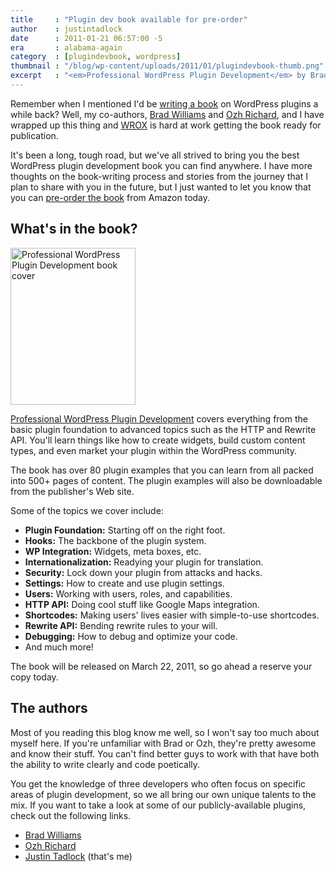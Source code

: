 ```yaml
---
title     : "Plugin dev book available for pre-order"
author    : justintadlock
date      : 2011-01-21 06:57:00 -5
era       : alabama-again
category  : [plugindevbook, wordpress]
thumbnail : "/blog/wp-content/uploads/2011/01/plugindevbook-thumb.png"
excerpt   : "<em>Professional WordPress Plugin Development</em> by Brad Williams, Ozh Richard, and Justin Tadlock (me) is now available for pre-order on Amazon.com."
---
```


Remember when I mentioned I'd be <a href="http://justintadlock.com/archives/2010/09/01/realizing-a-dream-writing-a-wordpress-book" title="Realizing a dream: Writing a WordPress book">writing a book</a> on WordPress plugins a while back?  Well, my co-authors, <a href="http://www.strangework.com/2011/01/18/professional-wordpress-plugin-development-available-for-presale-on-amazon/" title="Professional WordPress Plugin Development Available for Presale on Amazon">Brad Williams</a> and <a href="http://planetozh.com/blog/" title="Planet Ozh">Ozh Richard</a>, and I have wrapped up this thing and <a href="http://wrox.com" title="WROX">WROX</a> is hard at work getting the book ready for publication.

It's been a long, tough road, but we've all strived to bring you the best WordPress plugin development book you can find anywhere.  I have more thoughts on the book-writing process and stories from the journey that I plan to share with you in the future, but I just wanted to let you know that you can <a href="http://www.amazon.com/gp/product/0470916222?ie=UTF8&amp;tag=justtadl-20&amp;linkCode=as2&amp;camp=1789&amp;creative=9325&amp;creativeASIN=0470916222" title="Pre-order 'Professional WordPress Plugin Development' from Amazon.com">pre-order the book</a> from Amazon today.

<h2>What's in the book?</h2>

<a href="http://www.amazon.com/gp/product/0470916222?ie=UTF8&amp;tag=justtadl-20&amp;linkCode=as2&amp;camp=1789&amp;creative=9325&amp;creativeASIN=0470916222" title="Pre-order 'Professional WordPress Plugin Development' from Amazon.com"><img src="http://justintadlock.com/blog/wp-content/uploads/2011/01/plugindevbook-alt.png" alt="Professional WordPress Plugin Development book cover" title="Professional WordPress Plugin Development" width="200" height="251" class="alignright size-full wp-image-2665" /></a>

<a href="http://www.amazon.com/gp/product/0470916222?ie=UTF8&amp;tag=justtadl-20&amp;linkCode=as2&amp;camp=1789&amp;creative=9325&amp;creativeASIN=0470916222" title="Pre-order 'Professional WordPress Plugin Development' from Amazon.com">Professional WordPress Plugin Development</a> covers everything from the basic plugin foundation to advanced topics such as the HTTP and Rewrite API.  You'll learn things like how to create widgets, build custom content types, and even market your plugin within the WordPress community.

The book has over 80 plugin examples that you can learn from all packed into 500+ pages of content.  The plugin examples will also be downloadable from the publisher's Web site.

Some of the topics we cover include:

<ul>
	<li><strong>Plugin Foundation:</strong>  Starting off on the right foot.</li>
	<li><strong>Hooks:</strong>  The backbone of the plugin system.</li>
	<li><strong>WP Integration:</strong>  Widgets, meta boxes, etc.</li>
	<li><strong>Internationalization:</strong>  Readying your plugin for translation.</li>
	<li><strong>Security:</strong>  Lock down your plugin from attacks and hacks.</li>
	<li><strong>Settings:</strong>  How to create and use plugin settings.</li>
	<li><strong>Users:</strong>  Working with users, roles, and capabilities.</li>
	<li><strong>HTTP API:</strong>  Doing cool stuff like Google Maps integration.</li>
	<li><strong>Shortcodes:</strong>  Making users' lives easier with simple-to-use shortcodes.</li>
	<li><strong>Rewrite API:</strong>  Bending rewrite rules to your will.</li>
	<li><strong>Debugging:</strong>  How to debug and optimize your code.</li>
	<li>And much more!</li>
</ul>

The book will be released on March 22, 2011, so go ahead a reserve your copy today.

<h2>The authors</h2>

Most of you reading this blog know me well, so I won't say too much about myself here.  If you're unfamiliar with Brad or Ozh, they're pretty awesome and know their stuff.  You can't find better guys to work with that have both the ability to write clearly and code poetically.

You get the knowledge of three developers who often focus on specific areas of plugin development, so we all bring our own unique talents to the mix.  If you want to take a look at some of our publicly-available plugins, check out the following links.

<ul>
	<li><a href="http://wordpress.org/extend/plugins/profile/williamsba1" title="Brad Williams' plugins">Brad Williams</a></li>
	<li><a href="http://wordpress.org/extend/plugins/profile/ozh" title="Ozh Richard's plugins">Ozh Richard</a></li>
	<li><a href="http://wordpress.org/extend/plugins/profile/greenshady" title="Justin Tadlock's plugins">Justin Tadlock</a> (that's me)</li>
</ul>
